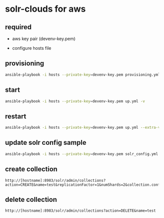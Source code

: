 # solr-clouds for aws

## required

+ aws key pair (devenv-key.pem)

+ configure hosts file

## provisioning
```sh
ansible-playbook -i hosts --private-key=devenv-key.pem provisioning.yml -v
```

## start
```sh
ansible-playbook -i hosts --private-key=devenv-key.pem up.yml -v
```

## restart
```sh
ansible-playbook -i hosts --private-key=devenv-key.pem up.yml --extra-vars 'restart=y' -v
```

## update solr config sample
```sh
ansible-playbook -i hosts --private-key=devenv-key.pem solr_config.yml -v
```

## create collection
```
http://[hostname]:8983/solr/admin/collections?action=CREATE&name=test&replicationFactor=1&numShards=2&collection.configName=test
```

## delete collection
```
http://[hostname]:8983/solr/admin/collections?action=DELETE&name=test
```
